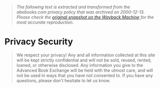 > *The following text is extracted and transformed from the abebooks.com privacy policy that was archived on 2000-12-13. Please check the [original snapshot on the Wayback Machine](https://web.archive.org/web/20001213211700id_/http%3A//dogbert.abebooks.com/abe/TextToHtml%3Ft%3DPrivacy%2BSecurity%26h%3Dx%26f%3DprivAndSec.htm) for the most accurate reproduction.*

# Privacy Security

> We respect your privacy! Any and all information collected at this site will be kept strictly confidential and will not be sold, reused, rented, loaned, or otherwise disclosed. Any information you give to the Advanced Book Exchange will be held with the utmost care, and will not be used in ways that you have not consented to. If you have any questions, please don't hesitate to let us know. 
